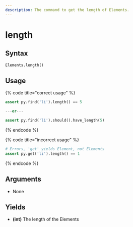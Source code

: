 ```yaml
---
description: The command to get the length of Elements.
---
```


# length

## Syntax

```python
Elements.length()
```

## Usage

{% code title="correct usage" %}
```python
assert py.find('li').length() == 5

---or---

assert py.find('li').should().have_length(5)
```
{% endcode %}

{% code title="incorrect usage" %}
```python
# Errors, 'get' yields Element, not Elements
assert py.get('li').length() == 1
```
{% endcode %}

## Arguments

* None

## Yields

* **(int)** The length of the Elements
